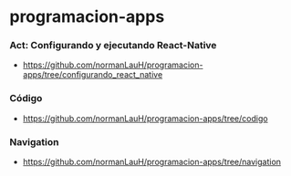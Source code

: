 # programacion-apps

### Act: Configurando y ejecutando React-Native
  * https://github.com/normanLauH/programacion-apps/tree/configurando_react_native
  
### Código
  * https://github.com/normanLauH/programacion-apps/tree/codigo

### Navigation
  * https://github.com/normanLauH/programacion-apps/tree/navigation
